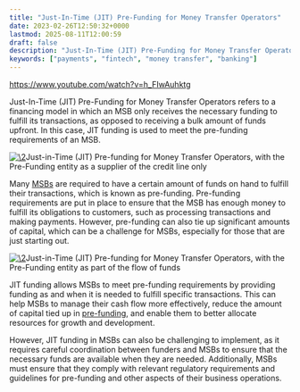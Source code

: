```yaml
---
title: "Just-In-Time (JIT) Pre-Funding for Money Transfer Operators"
date: 2023-02-26T12:50:32+0000
lastmod: 2025-08-11T12:00:59
draft: false
description: "Just-In-Time (JIT) Pre-Funding for Money Transfer Operators - Payment industry knowledge and insights"
keywords: ["payments", "fintech", "money transfer", "banking"]
---
```


https://www.youtube.com/watch?v=h_FIwAuhktg

Just-In-Time (JIT) Pre-Funding for Money Transfer Operators refers to a financing model in which an MSB only receives the necessary funding to fulfill its transactions, as opposed to receiving a bulk amount of funds upfront. In this case, JIT funding is used to meet the pre-funding requirements of an MSB.

[![\2](\1)](https://faisalkhan.com/wp-content/uploads/2023/02/JIT-PREFUND-FOR-MTO-WITH-CREDITLINE-scaled.jpeg)Just-in-Time (JIT) Pre-funding for Money Transfer Operators, with the Pre-Funding entity as a supplier of the credit line only

Many [MSBs](https://faisalkhanllc.xyz/resources/payments-wiki/m/money-services-business-msb/) are required to have a certain amount of funds on hand to fulfill their transactions, which is known as pre-funding. Pre-funding requirements are put in place to ensure that the MSB has enough money to fulfill its obligations to customers, such as processing transactions and making payments. However, pre-funding can also tie up significant amounts of capital, which can be a challenge for MSBs, especially for those that are just starting out.

[![\2](\1)](https://faisalkhan.com/wp-content/uploads/2023/02/JIT-PREFUNDING-FOR-MTO-WITH-PRE-FUND-PARTNER-AS-PART-OF-FLOW-OF-FUNDS-scaled.jpeg)Just-in-Time (JIT) Pre-funding for Money Transfer Operators, with the Pre-Funding entity as part of the flow of funds

JIT funding allows MSBs to meet pre-funding requirements by providing funding as and when it is needed to fulfill specific transactions. This can help MSBs to manage their cash flow more effectively, reduce the amount of capital tied up in [pre-funding](https://faisalkhanllc.xyz/resources/payments-wiki/p/prefunding/), and enable them to better allocate resources for growth and development.

However, JIT funding in MSBs can also be challenging to implement, as it requires careful coordination between funders and MSBs to ensure that the necessary funds are available when they are needed. Additionally, MSBs must ensure that they comply with relevant regulatory requirements and guidelines for pre-funding and other aspects of their business operations.